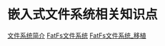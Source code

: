 # 嵌入式文件系统相关知识点
[文件系统简介](文件系统简介.md)
[FatFs文件系统](FatFs/FatFs文件系统.md)
[FatFs文件系统_移植](FatFs/FatFs文件系统_移植.md)
